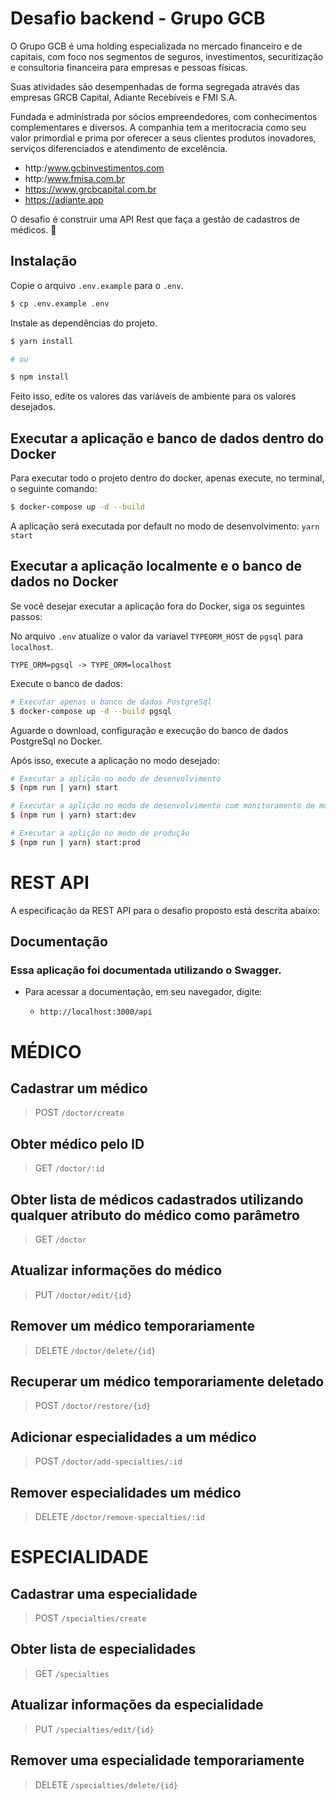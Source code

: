# Desafio backend - Grupo GCB
O Grupo GCB é uma holding especializada no mercado financeiro e de capitais, com foco nos segmentos de seguros, investimentos, securitização e consultoria financeira para empresas e pessoas físicas. 

Suas atividades são desempenhadas de forma segregada através das empresas GRCB Capital, Adiante Recebíveis e FMI S.A.

Fundada e administrada por sócios empreendedores, com conhecimentos complementares e diversos. A companhia tem a meritocracia como seu valor primordial e prima por oferecer a seus clientes produtos inovadores, serviços diferenciados e atendimento de excelência.

- http:/www.gcbinvestimentos.com
- http:/www.fmisa.com.br
- https://www.grcbcapital.com.br
- https://adiante.app



O desafio é construir uma API Rest que faça a gestão de cadastros de médicos. 🏥

## Instalação
Copie o arquivo ```.env.example``` para o ```.env```. 
```bash
$ cp .env.example .env
```
Instale as dependências do projeto.
```bash
$ yarn install

# ou

$ npm install
```

Feito isso, edite os valores das variáveis de ambiente para os valores desejados.

## Executar a aplicação e banco de dados dentro do Docker
Para executar todo o projeto dentro do docker, apenas execute, no terminal, o seguinte comando:
```bash
$ docker-compose up -d --build
```
A aplicação será executada por default no modo de desenvolvimento: ``yarn start``
## Executar a aplicação localmente e o banco de dados no Docker
Se você desejar executar a aplicação fora do Docker, siga os seguintes passos:

No arquivo ```.env``` atualize o valor da variavel ```TYPEORM_HOST``` de ``pgsql`` para ``localhost``.

    TYPE_ORM=pgsql -> TYPE_ORM=localhost

Execute o banco de dados:

```bash
# Executar apenas o banco de dados PostgreSql
$ docker-compose up -d --build pgsql
```
Aguarde o download, configuração e execução do banco de dados PostgreSql no Docker. 

Após isso, execute a aplicação no modo desejado:
```bash
# Executar a aplição no modo de desenvolvimento
$ (npm run | yarn) start

# Executar a aplição no modo de desenvolvimento com monitoramento de modificações em arquivos
$ (npm run | yarn) start:dev

# Executar a aplição no modo de produção
$ (npm run | yarn) start:prod
```

# REST API

A especificação da REST API para o desafio proposto está descrita abaixo:

## Documentação
### Essa aplicação foi documentada utilizando o Swagger.

- Para acessar a documentação, em seu navegador, digite:

  - ```http://localhost:3000/api```

# MÉDICO

## Cadastrar um médico


> POST ```/doctor/create```

## Obter médico pelo ID

> GET `/doctor/:id`

## Obter lista de médicos cadastrados utilizando qualquer atributo do médico como parâmetro

> GET `/doctor`

## Atualizar informações do médico
> PUT  ```​/doctor/edit​/{id}```

## Remover um médico temporariamente

> DELETE  ```​/doctor/delete/{id}```

## Recuperar um médico temporariamente deletado

> POST  ```​/doctor/restore/{id}```

## Adicionar especialidades a um médico

> POST  ```​/doctor/add-specialties/:id```

## Remover especialidades um médico

> DELETE  ```​/doctor/remove-specialties/:id```

#
# ESPECIALIDADE

## Cadastrar uma especialidade

> POST ```/specialties/create```


## Obter lista de especialidades

> GET `/specialties`

## Atualizar informações da especialidade

> PUT  ```​/specialties/edit​/{id}```

## Remover uma especialidade temporariamente

> DELETE  ```​/specialties/delete/{id}```
